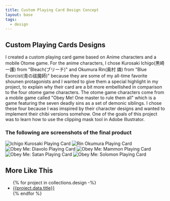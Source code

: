 ```yaml
---
title: Custom Playing Card Design Concept
layout: base
tags:
  - design
---
```

<section class="project-description">
<h1>
Custom Playing Cards Designs
</h1>
<p>
I created a custom playing card game based on Anime characters and a mobile Otome game. For the anime characters, I chose Kurosaki Ichigo(黒崎 一護) from "Bleach(ブリーチ)" and Okumura Rin(奥村 燐) from "Blue Exorcist(青の祓魔師)" because they are some of my all-time favorite shounen protagonists and I wanted to give them a special highlight in my project, to explain why their card are a bit more embellished in comparison to the four otome game characters. The otome game characters come from a mobile game called "Obey Me! One master to rule them all" which is a game featuring the seven deadly sins as a set of demonic siblings. I chose these four because I was imspired by their character designs and wanted to implement their chibi versions somehow. One of the goals of this project was to learn how to use the clipping mask tool in Adobe Illustrator.  
</p>
</section>
<section class="project-img">
<h3>The following are screenshots of the final product</h3>
<img src="/images/SpadeKingKurosaki-1.jpg" alt="Ichigo Kurosaki Playing Card">
<img src="/images/AceRin-1.jpg"      alt="Rin Okumura Playing Card">
<img src="/images/KingDiavolo-1.jpg" alt="Obey Me: Diavolo Playing Card">
<img src="/images/JokerMammon-1.jpg" alt="Obey Me: Mammon Playing Card">
<img src="/images/KingOfClubs-1.jpg" alt="Obey Me: Satan Playing Card">
<img src="/images/AceSolomon-1.jpg" alt="Obey Me: Solomon Playing Card">
</section>
<section class="related-projects">
  <h2>More Like This</h2>
<ul>
{% for project in collections.design -%}
<li><a href="{{project.url}}">{{project.data.title}}</a></li>
{% endfor %}
</ul>
</section>